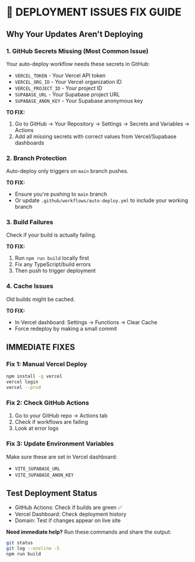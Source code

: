 # 🚨 DEPLOYMENT ISSUES FIX GUIDE

## Why Your Updates Aren't Deploying

### 1. **GitHub Secrets Missing** (Most Common Issue)
Your auto-deploy workflow needs these secrets in GitHub:
- `VERCEL_TOKEN` - Your Vercel API token
- `VERCEL_ORG_ID` - Your Vercel organization ID  
- `VERCEL_PROJECT_ID` - Your project ID
- `SUPABASE_URL` - Your Supabase project URL
- `SUPABASE_ANON_KEY` - Your Supabase anonymous key

**TO FIX:**
1. Go to GitHub → Your Repository → Settings → Secrets and Variables → Actions
2. Add all missing secrets with correct values from Vercel/Supabase dashboards

### 2. **Branch Protection** 
Auto-deploy only triggers on `main` branch pushes.

**TO FIX:**
- Ensure you're pushing to `main` branch
- Or update `.github/workflows/auto-deploy.yml` to include your working branch

### 3. **Build Failures**
Check if your build is actually failing.

**TO FIX:**
1. Run `npm run build` locally first
2. Fix any TypeScript/build errors
3. Then push to trigger deployment

### 4. **Cache Issues**
Old builds might be cached.

**TO FIX:**
- In Vercel dashboard: Settings → Functions → Clear Cache
- Force redeploy by making a small commit

## IMMEDIATE FIXES

### Fix 1: Manual Vercel Deploy
```bash
npm install -g vercel
vercel login
vercel --prod
```

### Fix 2: Check GitHub Actions
1. Go to your GitHub repo → Actions tab
2. Check if workflows are failing
3. Look at error logs

### Fix 3: Update Environment Variables
Make sure these are set in Vercel dashboard:
- `VITE_SUPABASE_URL`
- `VITE_SUPABASE_ANON_KEY`

## Test Deployment Status
- GitHub Actions: Check if builds are green ✅
- Vercel Dashboard: Check deployment history
- Domain: Test if changes appear on live site

**Need immediate help?** Run these commands and share the output:
```bash
git status
git log --oneline -5
npm run build
```
